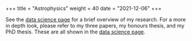 +++
title = "Astrophysics"
weight = 40
date = "2021-12-06"
+++

See the <a href="/datascience" > data science page</a> for a brief overview of my research. For a more in depth look, please refer to my three papers, my honours thesis, and my PhD thesis. These are all shown in the <a href="/datascience" > data science page</a>.